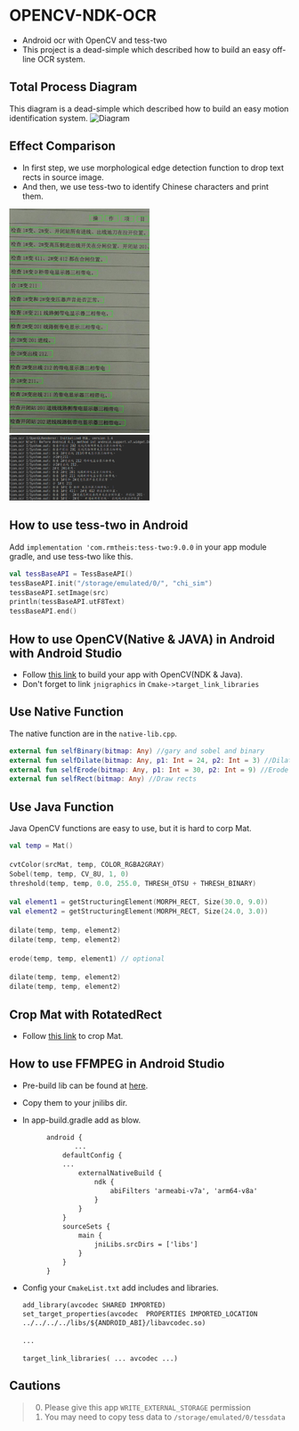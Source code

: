 # OPENCV-NDK-OCR
* Android ocr with OpenCV and tess-two
* This project is a dead-simple which described how to build an easy off-line OCR system.

## Total Process Diagram
This diagram is a dead-simple which described how to build an easy motion identification system.
![Diagram](imgs/diagram.png)

## Effect Comparison
* In first step, we use morphological edge detection function to drop text rects in source image.
* And then, we use tess-two to identify Chinese characters and print them.
<img src="images/RECT_RESULT.jpg" width="50%" height="50%">
<img src="images/OCR_RESULT.png" width="50%" height="50%">

## How to use tess-two in Android
Add `implementation 'com.rmtheis:tess-two:9.0.0` in your app module gradle, and use tess-two like this.

```kotlin
val tessBaseAPI = TessBaseAPI()
tessBaseAPI.init("/storage/emulated/0/", "chi_sim")
tessBaseAPI.setImage(src)
println(tessBaseAPI.utF8Text)
tessBaseAPI.end()
```

## How to use OpenCV(Native & JAVA) in Android with Android Studio
* Follow [this link](http://dkhoa.me/post/opencv_android_studio_ndk/) to build your app with OpenCV(NDK & Java).
* Don't forget to link `jnigraphics` in `Cmake->target_link_libraries`

## Use Native Function
The native function are in the `native-lib.cpp`.

```kotlin
external fun selfBinary(bitmap: Any) //gary and sobel and binary
external fun selfDilate(bitmap: Any, p1: Int = 24, p2: Int = 3) //Dilate
external fun selfErode(bitmap: Any, p1: Int = 30, p2: Int = 9) //Erode
external fun selfRect(bitmap: Any) //Draw rects
```

## Use Java Function
Java OpenCV functions are easy to use, but it is hard to corp Mat.

```kotlin
val temp = Mat()
            
cvtColor(srcMat, temp, COLOR_RGBA2GRAY)
Sobel(temp, temp, CV_8U, 1, 0)
threshold(temp, temp, 0.0, 255.0, THRESH_OTSU + THRESH_BINARY)

val element1 = getStructuringElement(MORPH_RECT, Size(30.0, 9.0))
val element2 = getStructuringElement(MORPH_RECT, Size(24.0, 3.0))

dilate(temp, temp, element2)
dilate(temp, temp, element2)

erode(temp, temp, element1) // optional

dilate(temp, temp, element2)
dilate(temp, temp, element2)
```

## Crop Mat with RotatedRect
* Follow [this link](https://blog.csdn.net/pretender05/article/details/52540513) to crop Mat.

## How to use FFMPEG in Android Studio
* Pre-build lib can be found at [here](https://github.com/wang-bin/avbuild).
* Copy them to your jnilibs dir.
* In app-build.gradle add as blow.

            android {
                   ...
                defaultConfig {
                ...
                    externalNativeBuild {
                        ndk {
                            abiFilters 'armeabi-v7a', 'arm64-v8a'
                        }
                    }
                }
                sourceSets {
                    main {
                        jniLibs.srcDirs = ['libs']
                    }
                }
            }

* Config your `CmakeList.txt` add includes and libraries.

      add_library(avcodec SHARED IMPORTED)
      set_target_properties(avcodec  PROPERTIES IMPORTED_LOCATION
      ../../../../libs/${ANDROID_ABI}/libavcodec.so)
      
      ...
      
      target_link_libraries( ... avcodec ...)

## Cautions
> 0.   Please give this app `WRITE_EXTERNAL_STORAGE` permission
> 1.   You may need to copy tess data to `/storage/emulated/0/tessdata`
